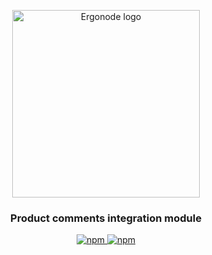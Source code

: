 
<p align="center">
  <a href="https://ergonode.com" rel="noopener noreferrer">
    <img width="300" src="https://ergonode.com/img/logo-dark.svg" alt="Ergonode logo">
  </a>
</p>
<h3 align="center">Product comments integration module</h3>
<p align="center">
  <a href="https://www.npmjs.com/package/@ergonode/comments">
    <img alt="npm" src="https://img.shields.io/npm/v/@ergonode/comments">
  </a>
  <a href="https://www.npmjs.com/package/@ergonode/comments">
    <img alt="npm" src="https://img.shields.io/npm/l/@ergonode/comments">
  </a>
</p>
<br>
